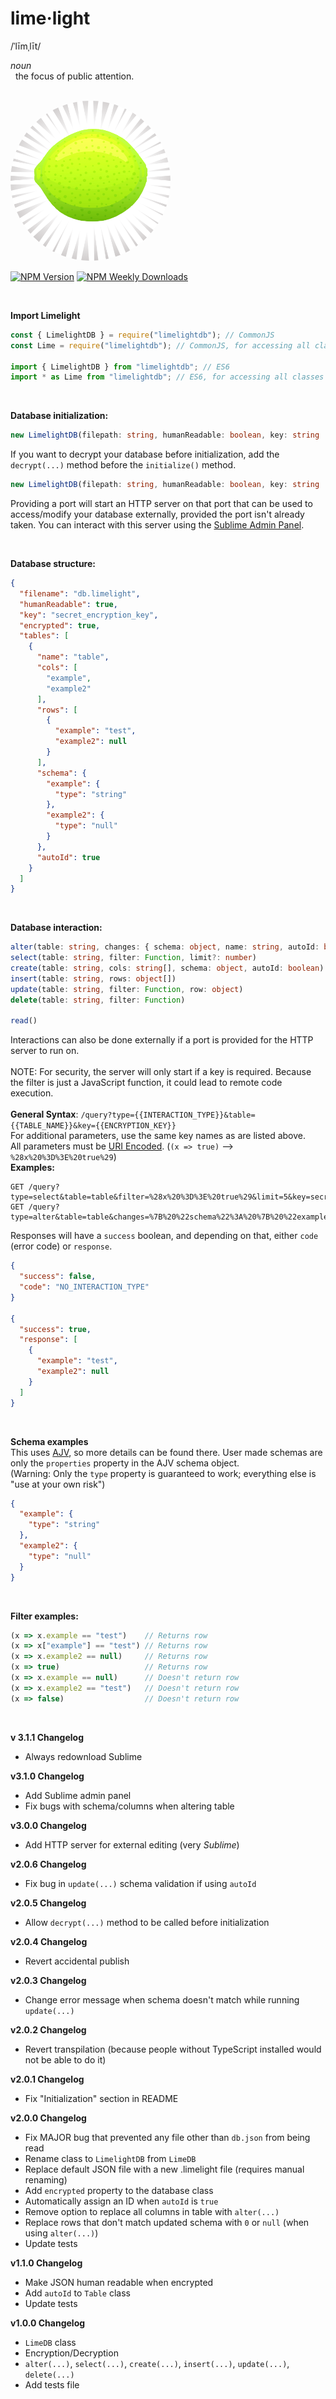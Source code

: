 [Reference]: <> (https://github.com/mysqljs/mysql)

# lime·light
/ˈlīmˌlīt/

_noun_
<br>
&nbsp;&nbsp;the focus of public attention.

<br>

<img src="assets/limelight.png" width="256" height="256" style="border-radius:50%;">

<br>

[![NPM Version](https://img.shields.io/npm/v/limelightdb.svg)](https://github.com/imaperson1060/limelight)
[![NPM Weekly Downloads](https://img.shields.io/npm/dw/limelightdb)](https://npm-stat.com/charts.html?package=limelightdb)

<br>

**Import Limelight**
```ts
const { LimelightDB } = require("limelightdb"); // CommonJS
const Lime = require("limelightdb"); // CommonJS, for accessing all classes (Lime.LimelightDB, Lime.Database, Lime.Table)

import { LimelightDB } from "limelightdb"; // ES6
import * as Lime from "limelightdb"; // ES6, for accessing all classes (Lime.LimelightDB, Lime.Database, Lime.Table)
```

<br>

**Database initialization:**
```ts
new LimelightDB(filepath: string, humanReadable: boolean, key: string | null, port?: number).initialize();
```
If you want to decrypt your database before initialization, add the `decrypt(...)` method before the `initialize()` method.
```ts
new LimelightDB(filepath: string, humanReadable: boolean, key: string | null, port?: number).decrypt(key: string).initialize();
```
Providing a port will start an HTTP server on that port that can be used to access/modify your database externally, provided the port isn't already taken. You can interact with this server using the [Sublime Admin Panel](https://sublime.imaperson.dev).

<br>

**Database structure:**
```json
{
  "filename": "db.limelight",
  "humanReadable": true,
  "key": "secret_encryption_key",
  "encrypted": true,
  "tables": [
    {
      "name": "table",
      "cols": [
        "example",
        "example2"
      ],
      "rows": [
        {
          "example": "test",
          "example2": null
        }
      ],
      "schema": {
        "example": {
          "type": "string"
        },
        "example2": {
          "type": "null"
        }
      },
      "autoId": true
    }
  ]
}
```

<br>

**Database interaction:**
```ts
alter(table: string, changes: { schema: object, name: string, autoId: boolean })
select(table: string, filter: Function, limit?: number)
create(table: string, cols: string[], schema: object, autoId: boolean)
insert(table: string, rows: object[])
update(table: string, filter: Function, row: object)
delete(table: string, filter: Function)

read()
```
Interactions can also be done externally if a port is provided for the HTTP server to run on.
<br>
<br>
NOTE: For security, the server will only start if a key is required. Because the filter is just a JavaScript function, it could lead to remote code execution.
<br>
<br>
**General Syntax**: `/query?type={{INTERACTION_TYPE}}&table={{TABLE_NAME}}&key={{ENCRYPTION_KEY}}`
<br>
For additional parameters, use the same key names as are listed above.
<br>
All parameters must be [URI Encoded](https://www.urlencoder.org/). (`(x => true)` --> `%28x%20%3D%3E%20true%29`)
<br>
**Examples:**
```
GET /query?type=select&table=table&filter=%28x%20%3D%3E%20true%29&limit=5&key=secret_encryption_key
GET /query?type=alter&table=table&changes=%7B%20%22schema%22%3A%20%7B%20%22example%22%3A%20%7B%20%22type%22%3A%20%22number%22%20%7D%20%7D%20%7D&key=secret_encryption_key
```
Responses will have a `success` boolean, and depending on that, either `code` (error code) or `response`.
```json
{
  "success": false,
  "code": "NO_INTERACTION_TYPE"
}

{
  "success": true,
  "response": [
    {
      "example": "test",
      "example2": null
    }
  ]
}
```

<br>

**Schema examples**
<br>
This uses [AJV](https://ajv.js.org), so more details can be found there. User made schemas are only the `properties` property in the AJV schema object.
<br>
(Warning: Only the `type` property is guaranteed to work; everything else is "use at your own risk")
```json
{
  "example": {
    "type": "string"
  },
  "example2": {
    "type": "null"
  }
}
```


<br>

**Filter examples:**
```ts
(x => x.example == "test")    // Returns row
(x => x["example"] == "test") // Returns row
(x => x.example2 == null)     // Returns row
(x => true)                   // Returns row
(x => x.example == null)      // Doesn't return row
(x => x.example2 == "test")   // Doesn't return row
(x => false)                  // Doesn't return row
```

<br>

**v 3.1.1 Changelog**
* Always redownload Sublime

**v3.1.0 Changelog**
* Add Sublime admin panel
* Fix bugs with schema/columns when altering table

**v3.0.0 Changelog**
* Add HTTP server for external editing (very _Sublime_)

**v2.0.6 Changelog**
* Fix bug in `update(...)` schema validation if using `autoId`

**v2.0.5 Changelog**
* Allow `decrypt(...)` method to be called before initialization

**v2.0.4 Changelog**
* Revert accidental publish

**v2.0.3 Changelog**
* Change error message when schema doesn't match while running `update(...)`

**v2.0.2 Changelog**
* Revert transpilation (because people without TypeScript installed would not be able to do it)

**v2.0.1 Changelog**
* Fix "Initialization" section in README

**v2.0.0 Changelog**
* Fix MAJOR bug that prevented any file other than `db.json` from being read
* Rename class to `LimelightDB` from `LimeDB`
* Replace default JSON file with a new .limelight file (requires manual renaming)
* Add `encrypted` property to the database class
* Automatically assign an ID when `autoId` is `true`
* Remove option to replace all columns in table with `alter(...)`
* Replace rows that don't match updated schema with `0` or `null` (when using `alter(...)`)
* Update tests

**v1.1.0 Changelog**
* Make JSON human readable when encrypted
* Add `autoId` to `Table` class
* Update tests

**v1.0.0 Changelog**
* `LimeDB` class
* Encryption/Decryption
* `alter(...)`, `select(...)`, `create(...)`, `insert(...)`, `update(...)`, `delete(...)`
* Add tests file